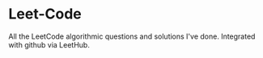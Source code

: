 # Leet-Code
All the LeetCode algorithmic questions and solutions I've done. Integrated with github via LeetHub.
